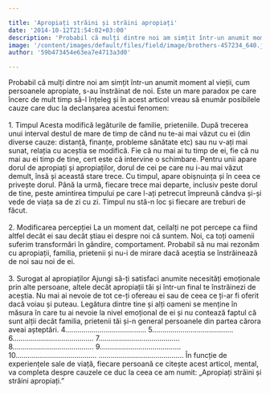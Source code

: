 ```yaml
---

title: 'Apropiați străini și străini apropiați'
date: '2014-10-12T21:54:02+03:00'
description: 'Probabil că mulți dintre noi am simțit într-un anumit moment al vieții, cumpersoanele apropiate, s-au înstrăinat de noi. Este un mare paradox pe careîncerc de mult timp să-l înțeleg și în acest artico'
image: '/content/images/default/files/field/image/brothers-457234_640.jpg'
author: '59b473454e63ea7e4713a3d0'

---
```

<div class="kg-card-markdown"><p>Probabil că mulți dintre noi am simțit într-un anumit moment al vieții, cum persoanele apropiate, s-au înstrăinat de noi. Este un mare paradox pe care încerc de mult timp să-l înțeleg și în acest articol vreau să enumăr posibilele cauze care duc la declanșarea acestui fenomen:<br /><br />
1. Timpul Acesta modifică legăturile de familie, prieteniile. După trecerea unui interval destul de mare de timp de când nu te-ai mai văzut cu ei (din diverse cauze: distanță, finanțe, probleme sănătate etc) sau nu v-ați mai sunat, relația cu aceștia se modifică. Fie că nu mai ai tu timp de ei, fie că nu mai au ei timp de tine, cert este că intervine o schimbare. Pentru unii apare dorul de apropiați și apropiaților, dorul de cei pe care nu i-au mai văzut demult, însă și această stare trece. Cu timpul, apare obișnuința și în ceea ce privește dorul. Până la urmă, fiecare trece mai departe, inclusiv peste dorul de tine, peste amintirea timpului pe care l-ați petrecut împreună cândva și-și vede de viața sa de zi cu zi. Timpul nu stă-n loc și fiecare are treburi de făcut.<br /><br />
2. Modificarea percepției La un moment dat, ceilalți ne pot percepe ca fiind altfel decât ei sau decât știau ei despre noi că suntem. Noi, ca toți oamenii suferim transformări în gândire, comportament. Probabil să nu mai rezonăm cu apropiații, familia, prietenii și nu-i de mirare dacă aceștia se înstrăinează de noi sau noi de ei.<br /><br />
3. Surogat al apropiaților Ajungi să-ți satisfaci anumite necesități emoționale prin alte persoane, altele decât apropiații tăi și într-un final te înstrăinezi de aceștia. Nu mai ai nevoie de tot ce-ți ofereau ei sau de ceea ce ți-ar fi oferit dacă voiau și puteau. Legătura dintre tine și alți oameni se menține în măsura în care tu ai nevoie la nivel emoțional de ei și nu contează faptul că sunt alții decât familia, prietenii tăi și-n general persoanele din partea cărora aveai așteptări. 4........................................ 5........................................ 6........................................ 7........................................ 8........................................ 9........................................ 10........................................ .......................................... În funcție de experiențele sale de viață, fiecare persoană ce citește acest articol, mental, va completa despre cauzele ce duc la ceea ce am numit: „Apropiați străini și străini apropiați.”</p>
</div>
